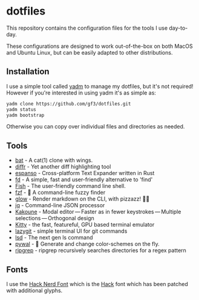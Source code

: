 # dotfiles

This repository contains the configuration files for the tools I use day-to-day.

These configurations are designed to work out-of-the-box on both MacOS and
Ubuntu Linux, but can be easily adapted to other distributions. 

## Installation

I use a simple tool called [yadm][yadm] to manage my dotfiles, but it's not
required! However if you're interested in using yadm it's as simple as:

```sh
yadm clone https://github.com/gf3/dotfiles.git
yadm status
yadm bootstrap
```

Otherwise you can copy over individual files and directories as needed.

## Tools

* [bat][bat] - A cat(1) clone with wings. 
* [diffr][diffr] - Yet another diff highlighting tool 
* [espanso][espanso] - Cross-platform Text Expander written in Rust
* [fd][fd] - A simple, fast and user-friendly alternative to 'find'
* [Fish][fish] - The user-friendly command line shell.
* [fzf][fzf] - 🌸 A command-line fuzzy finder
* [glow][glow] - Render markdown on the CLI, with pizzazz! 💅🏻
* [jq][jq] - Command-line JSON processor 
* [Kakoune][kak] - Modal editor — Faster as in fewer keystrokes — Multiple selections — Orthogonal design
* [Kitty][kitty] - the fast, featureful, GPU based terminal emulator
* [lazygit][lazygit] - simple terminal UI for git commands 
* [lsd][lsd] - The next gen ls command
* [pywal][pywal] - 🎨 Generate and change color-schemes on the fly.
* [ripgrep][ripgrep] - ripgrep recursively searches directories for a regex pattern

## Fonts

I use the [Hack Nerd Font][hack-nerd-font] which is the [Hack][hack-font] font
which has been patched with additional glyphs.

[bat]: https://github.com/sharkdp/bat
[diffr]: https://github.com/mookid/diffr
[espanso]: https://github.com/federico-terzi/espanso
[fd]: https://github.com/sharkdp/fd
[fish]: https://fishshell.com/
[fzf]: https://github.com/junegunn/fzf
[glow]: https://github.com/charmbracelet/glow
[hack-font]: https://sourcefoundry.org/hack/
[hack-nerd-font]: https://github.com/ryanoasis/nerd-fonts#patched-fonts
[jq]: https://github.com/stedolan/jq
[kak]: http://kakoune.org/
[kitty]: https://sw.kovidgoyal.net/kitty/
[lazygit]: https://github.com/jesseduffield/lazygit
[lsd]: https://github.com/Peltoche/lsd
[pywal]: https://github.com/dylanaraps/pywal
[ripgrep]: https://github.com/BurntSushi/ripgrep
[yadm]: https://yadm.io/
